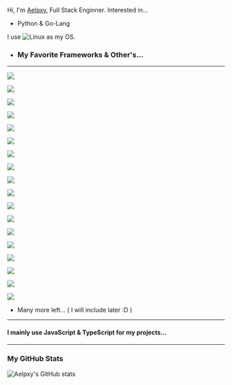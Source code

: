Hi,
I'm
<a href="https://twitter.com/aelpxy">Aelpxy</a>, Full Stack Enginner.
Interested in...

- Python & Go-Lang


 I use ![Linux](https://img.shields.io/badge/Manjaro-black?style=for-the-badge&logo=manjaro) as my OS.

- ### My Favorite Frameworks & Other's...
---
![](https://img.shields.io/badge/React-black?style=for-the-badge&logo=react)

![](https://img.shields.io/badge/Next.js-black?style=for-the-badge&logo=Next.js)

![](https://img.shields.io/badge/Vue-black?style=for-the-badge&logo=vue.js)

![](https://img.shields.io/badge/Svelte-black?style=for-the-badge&logo=svelte)

![](https://img.shields.io/badge/Express-black?style=for-the-badge&logo=express)

![](https://img.shields.io/badge/Fastify-black?style=for-the-badge&logo=Fastify)

![](https://img.shields.io/badge/GraphQL-black?style=for-the-badge&logo=GraphQL)

![](https://img.shields.io/badge/MongoDB-black?style=for-the-badge&logo=MongoDB)

![](https://img.shields.io/badge/PostgreSQL-black?style=for-the-badge&logo=PostgreSQL)

![](https://img.shields.io/badge/Heroku-black?style=for-the-badge&logo=Heroku)

![](https://img.shields.io/badge/Docker-black?style=for-the-badge&logo=docker)

![](https://img.shields.io/badge/Supabase-black?style=for-the-badge&logo=Supabase)

![](https://img.shields.io/badge/Railway-black?style=for-the-badge&logo=Railway)

![](https://img.shields.io/badge/Git-black?style=for-the-badge&logo=Git)

![](https://img.shields.io/badge/Node.js-black?style=for-the-badge&logo=Node.js)

![](https://img.shields.io/badge/Deno-black?style=for-the-badge&logo=Deno)

![](https://img.shields.io/badge/Raspberry_Pi-black?style=for-the-badge&logo=RaspberryPi)

![](https://img.shields.io/badge/Firefox_Browser-black?style=for-the-badge&logo=FirefoxBrowser)

- Many more left... ( I will include later :D )
---
#### I mainly use JavaScript & TypeScript for my projects...
---

### My GitHub Stats
![Aelpxy's GitHub stats](https://github-readme-stats.vercel.app/api?username=aelpxy&show_icons=true)
